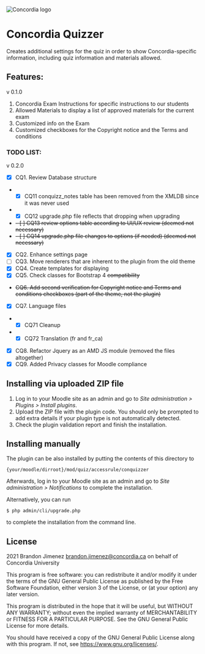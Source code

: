 ![Concordia logo](https://www.concordia.ca/etc/designs/concordia/clientlibs/img/logo-concordia-university-montreal.png)

# Concordia Quizzer #

Creates additional settings for the quiz in order to show Concordia-specific
information, including quiz information and materials allowed.

## Features: ##
v 0.1.0
1. Concordia Exam Instructions for specific instructions to our students
2. Allowed Materials to display a list of approved materials for the current exam
3. Customized info on the Exam
4. Customized checkboxes for the Copyright notice and the Terms and conditions

### TODO LIST: ###
v 0.2.0
- [x] CQ1. Review Database structure
- - [x] CQ11 conquizz_notes table has been removed from the XMLDB since it was never used
- - [x] CQ12 upgrade.php file reflects that dropping when upgrading
- ~~- [ ] CQ13 review options table according to UI/UX review (deemed not necessary)~~
- ~~- [ ] CQ14 upgrade.php file changes to options (if needed) (deemed not necessary)~~
- [x] CQ2. Enhance settings page
- [ ] CQ3. Move renderers that are inherent to the plugin from the old theme
- [x] CQ4. Create templates for displaying
- [x] CQ5. Check classes for Bootstrap 4 ~~compatibility~~
- ~~CQ6. Add second verification for Copyright notice and Terms and conditions checkboxes (part of the theme, not the plugin)~~
- [x] CQ7. Language files
- - [x] CQ71 Cleanup
- - [x] CQ72 Translation (fr and fr_ca)
- [x] CQ8. Refactor Jquery as an AMD JS module (removed the files altogether)
- [x] CQ9. Added Privacy classes for Moodle compliance

## Installing via uploaded ZIP file ##

1. Log in to your Moodle site as an admin and go to _Site administration >
   Plugins > Install plugins_.
2. Upload the ZIP file with the plugin code. You should only be prompted to add
   extra details if your plugin type is not automatically detected.
3. Check the plugin validation report and finish the installation.

## Installing manually ##

The plugin can be also installed by putting the contents of this directory to

    {your/moodle/dirroot}/mod/quiz/accessrule/conquizzer

Afterwards, log in to your Moodle site as an admin and go to _Site administration >
Notifications_ to complete the installation.

Alternatively, you can run

    $ php admin/cli/upgrade.php

to complete the installation from the command line.

## License ##

2021 Brandon Jimenez <brandon.jimenez@concordia.ca> on behalf of Concordia University

This program is free software: you can redistribute it and/or modify it under
the terms of the GNU General Public License as published by the Free Software
Foundation, either version 3 of the License, or (at your option) any later
version.

This program is distributed in the hope that it will be useful, but WITHOUT ANY
WARRANTY; without even the implied warranty of MERCHANTABILITY or FITNESS FOR A
PARTICULAR PURPOSE.  See the GNU General Public License for more details.

You should have received a copy of the GNU General Public License along with
this program.  If not, see <https://www.gnu.org/licenses/>.
